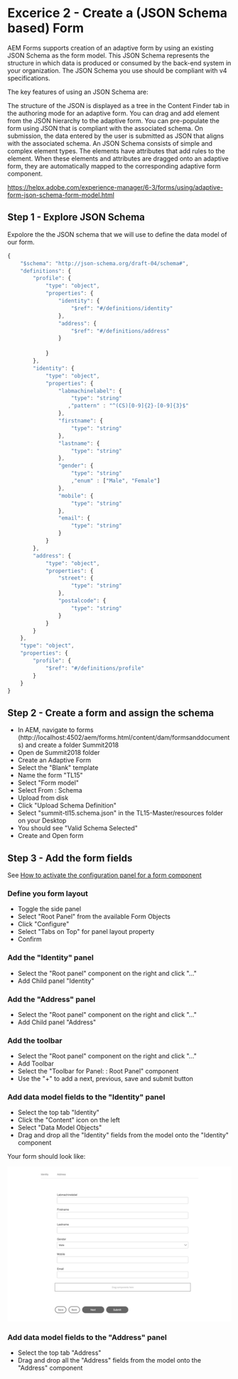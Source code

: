 # Excerice 2 - Create a (JSON Schema based) Form 

AEM Forms supports creation of an adaptive form by using an existing JSON Schema as the form model. This JSON Schema represents the structure in which data is produced or consumed by the back-end system in your organization. The JSON Schema you use should be compliant with v4 specifications.  

The key features of using an JSON Schema are:

The structure of the JSON is displayed as a tree in the Content Finder tab in the authoring mode for an adaptive form. You can drag and add element from the JSON hierarchy to the adaptive form.
You can pre-populate the form using JSON that is compliant with the associated schema.
On submission, the data entered by the user is submitted as JSON that aligns with the associated schema.
An JSON Schema consists of simple and complex element types. The elements have attributes that add rules to the element. When these elements and attributes are dragged onto an adaptive form, they are automatically mapped to the corresponding adaptive form component.

https://helpx.adobe.com/experience-manager/6-3/forms/using/adaptive-form-json-schema-form-model.html

## Step 1 - Explore JSON Schema

Expolore the the JSON schema that we will use to define the data model of our form.

```javascript
{
    "$schema": "http://json-schema.org/draft-04/schema#",
    "definitions": {
        "profile": {
            "type": "object",
            "properties": {
                "identity": {
                    "$ref": "#/definitions/identity"
                },
                "address": {
                    "$ref": "#/definitions/address"
                }
                
            }
        },
        "identity": {
            "type": "object",
            "properties": {
                "labmachinelabel": {
                    "type": "string"
                   ,"pattern" : "^(CS)[0-9]{2}-[0-9]{3}$"    
                },
                "firstname": {
                    "type": "string"
                },
                "lastname": {
                    "type": "string"
                },
                "gender": {
                    "type": "string"
                    ,"enum" : ["Male", "Female"]
                },
                "mobile": {
                    "type": "string"
                },
                "email": {
                    "type": "string"
                }
            }
        },
        "address": {
            "type": "object",
            "properties": {
                "street": {
                    "type": "string"
                },
                "postalcode": {
                    "type": "string"
                }
            }
        }
    },
    "type": "object",
    "properties": {
        "profile": {
            "$ref": "#/definitions/profile"
        }
    }
}
```


## Step 2 - Create a form and assign the schema

* In AEM, navigate to forms (http://localhost:4502/aem/forms.html/content/dam/formsanddocuments) and create a folder Summit2018
* Open de Summit2018 folder
* Create an Adaptive Form
* Select the "Blank" template
* Name the form "TL15"
* Select "Form model"
* Select From : Schema
* Upload from disk 
* Click "Upload Schema Definition"
* Select "summit-tl15.schema.json" in the TL15-Master/resources folder on your Desktop
* You should see "Valid Schema Selected"
* Create and Open form

## Step 3 - Add the form fields

See [How to activate the configuration panel for a form component](../generic/README.md)

### Define you form layout

* Toggle the side panel
* Select "Root Panel" from the available Form Objects
* Click "Configure"
* Select "Tabs on Top" for panel layout property
* Confirm

### Add the "Identity" panel
* Select the "Root panel" component on the right and click "..."
* Add Child panel "Identity"

### Add the "Address" panel

* Select the "Root panel" component on the right and click "..."
* Add Child panel "Address"

### Add the toolbar

* Select the "Root panel" component on the right and click "..."
* Add Toolbar
* Select the "Toolbar for Panel: : Root Panel" component
* Use the "+" to add a next, previous, save and submit button

### Add data model fields to the "Identity" panel

* Select the top tab "Identity"
* Click the "Content" icon on the left
* Select "Data Model Objects"
* Drag and drop all the "Identity" fields from the model onto the "Identity" component

Your form should look like:

![form-exercise2.png](../resources/form-exercise2.png)

### Add data model fields to the "Address" panel

* Select the top tab "Address"
* Drag and drop all the "Address" fields from the model onto the "Address" component
